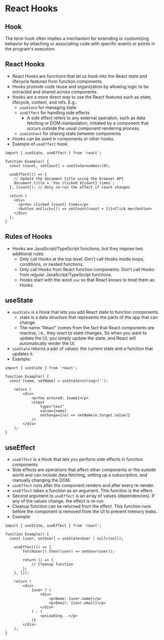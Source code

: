 # React Hooks

## Hook
The term hook often implies a mechanism for extending or customizing behavior by attaching or associating code with specific events or points in the program's execution.

## React Hooks
- React Hooks are functions that let us hook into the React state and lifecycle features from function components. 
- Hooks promote code reuse and organization by allowing logic to be extracted and shared across components.
- Hooks are a more direct way to use the React features such as state, lifecycle, context, and refs. E.g.:
    - `useState` for managing state
    - `useEffect` for handling side effects
      - A side effect refers to any external operation, such as data fetching or DOM manipulation, initiated by a component that occurs outside the usual component rendering process.
    - `useContext` for sharing state between components
- Hooks can be used in components or other hooks.
- Example of `useEffect` hook:
```tsx
import { useState, useEffect } from 'react';

function Example() {
  const [count, setCount] = useState<number>(0);

  useEffect(() => {
    // Update the document title using the browser API
    document.title = `You clicked ${count} times`;
  }, [count]); // Only re-run the effect if count changes

  return (
    <div>
      <p>You clicked {count} times</p>
      <button onClick={() => setCount(count + 1)}>Click me</button>
    </div>
  );
}
```

## Rules of Hooks
- Hooks are JavaScript/TypeScript functions, but they impose two additional rules:
    - Only call Hooks at the top level. Don’t call Hooks inside loops, conditions, or nested functions.
    - Only call Hooks from React function components. Don’t call Hooks from regular JavaScript/TypeScript functions.
    - Hooks start with the word `use` so that React knows to treat them as Hooks.

## useState
- `useState` is a Hook that lets you add React state to function components.
  - state is a data structure that represents the parts of the app that can change.
  - The name "React" comes from the fact that React components are reactive, i.e., they react to state changes. So when you want to update the UI, you simply update the state, and React will automatically render the UI.
- `useState` returns a pair of values: the current state and a function that updates it.
- Example:
```tsx
import { useState } from 'react';

function Example() {
  const [name, setName] = useState<string>('');

    return (
        <div>
            <p>You entered: {name}</p>
            <input
                type="text"
                value={name}
                onChange={(e) => setName(e.target.value)}
            />
        </div>
    );
}
```

## useEffect
- `useEffect` is a Hook that lets you perform side effects in function components.
- Side effects are operations that affect other components or the outside world and can include data fetching, setting up a subscription, and manually changing the DOM.
- `useEffect` runs after the component renders and after every re-render.
- `useEffect` takes a function as an argument. This function is the effect.
- Second argument to `useEffect` is an array of values (dependencies). If any of the values change, the effect is re-run.
- Cleanup function can be returned from the effect. This function runs before the component is removed from the UI to prevent memory leaks.
- Example:
```tsx
import { useState, useEffect } from 'react';

function Example() {
  const [user, setUser] = useState<User | null>(null);

    useEffect(() => {
        fetchUser().then((user) => setUser(user));
        
        return () => {
            // Cleanup function
        };
    }, []);

    return (
        <div>
            {user ? (
                <div>
                    <p>Name: {user.name}</p>
                    <p>Email: {user.email}</p>
                </div>
            ) : (
                <p>Loading...</p>
            )}
        </div>
    );
}
```
